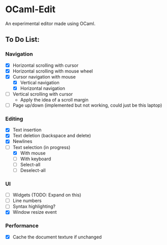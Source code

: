 # OCaml-Edit

An experimental editor made using OCaml.

## To Do List:

### Navigation
- [x] Horizontal scrolling with cursor
- [x] Horizontal scrolling with mouse wheel
- [x] Cursor navigation with mouse
    - [x] Vertical navigation
    - [x] Horizontal navigation
- [ ] Vertical scrolling with cursor
    - Apply the idea of a scroll margin
- [ ] Page up/down (implemented but not working, could just be this laptop)

### Editing
- [x] Text insertion
- [x] Text deletion (backspace and delete)
- [x] Newlines
- [ ] Text selection (in progress)
  - [x] With mouse
  - [ ] With keyboard
  - [ ] Select-all
  - [ ] Deselect-all

### UI
- [ ] Widgets (TODO: Expand on this)
- [ ] Line numbers
- [ ] Syntax highlighting?
- [x] Window resize event

### Performance
- [x] Cache the document texture if unchanged
